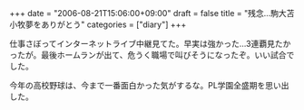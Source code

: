 +++
date = "2006-08-21T15:06:00+09:00"
draft = false
title = "残念…駒大苫小牧夢をありがとう"
categories = ["diary"]
+++

仕事さぼってインターネットライブ中継見てた。早実は強かった…3連覇見たかったが。最後ホームランが出て、危うく職場で叫びそうになったぞ。いい試合でした。

今年の高校野球は、今まで一番面白かった気がするな。PL学園全盛期を思い出した。
